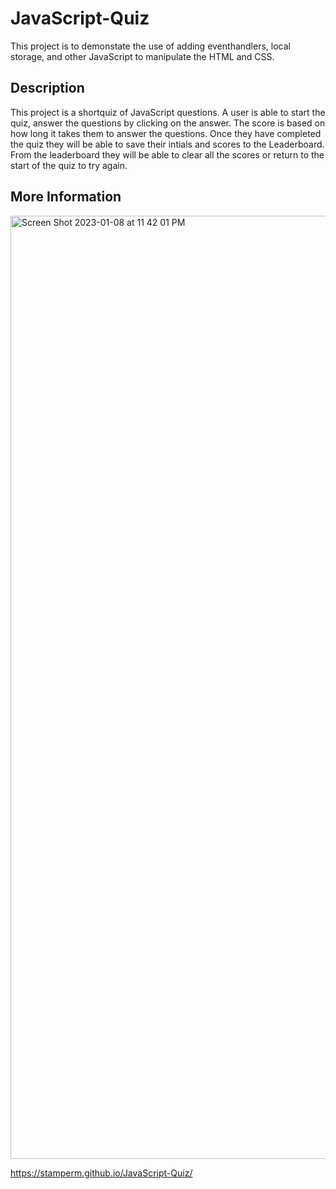 # JavaScript-Quiz

This project is to demonstate the use of adding eventhandlers, local storage, and other JavaScript to manipulate the HTML and CSS. 

## Description
This project is a shortquiz of JavaScript questions. A user is able to start the quiz, answer the questions by clicking on the answer. The score is based on how long it takes them to answer the questions. Once they have completed the quiz they will be able to save their intials and scores to the Leaderboard. From the leaderboard they will be able to clear all the scores or return to the start of the quiz to try again. 

## More Information 
<img width="1509" alt="Screen Shot 2023-01-08 at 11 42 01 PM" src="https://user-images.githubusercontent.com/90412072/211242442-1eb04a13-b27e-46fd-b619-9ce74e25c9cc.png">

https://stamperm.github.io/JavaScript-Quiz/

